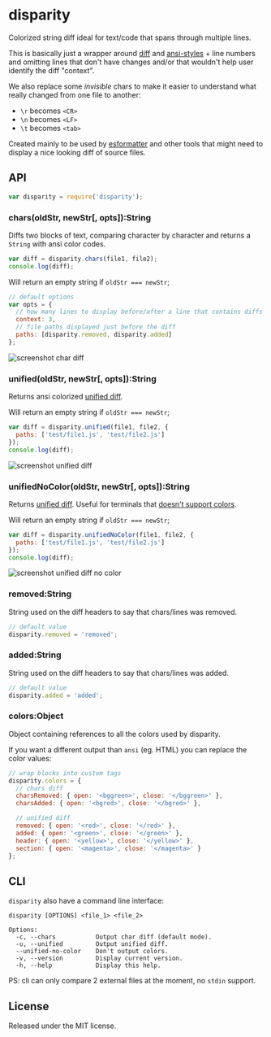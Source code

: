 # disparity

Colorized string diff ideal for text/code that spans through multiple lines.

This is basically just a wrapper around
[diff](https://www.npmjs.com/package/diff) and
[ansi-styles](https://www.npmjs.com/package/ansi-styles) + line numbers and
omitting lines that don't have changes and/or that wouldn't help user identify
the diff "context".

We also replace some *invisible* chars to make it easier to understand what
really changed from one file to another:

 - `\r` becomes `<CR>`
 - `\n` becomes `<LF>`
 - `\t` becomes `<tab>`

Created mainly to be used by
[esformatter](https://www.npmjs.com/package/esformatter) and other tools that
might need to display a nice looking diff of source files.


## API

```js
var disparity = require('disparity');
```

### chars(oldStr, newStr[, opts]):String

Diffs two blocks of text, comparing character by character and returns
a `String` with ansi color codes.

```js
var diff = disparity.chars(file1, file2);
console.log(diff);
```

Will return an empty string if `oldStr === newStr`;

```js
// default options
var opts = {
  // how many lines to display before/after a line that contains diffs
  context: 3,
  // file paths displayed just before the diff
  paths: [disparity.removed, disparity.added]
};
```

![screenshot char diff](https://raw.githubusercontent.com/millermedeiros/disparity/master/screenshots/chars.png)

### unified(oldStr, newStr[, opts]):String

Returns ansi colorized [unified
diff](http://en.wikipedia.org/wiki/Diff_utility#Unified_format).

Will return an empty string if `oldStr === newStr`;

```js
var diff = disparity.unified(file1, file2, {
  paths: ['test/file1.js', 'test/file2.js']
});
console.log(diff);
```

![screenshot unified diff](https://raw.githubusercontent.com/millermedeiros/disparity/master/screenshots/unified.png)

### unifiedNoColor(oldStr, newStr[, opts]):String

Returns [unified diff](http://en.wikipedia.org/wiki/Diff_utility#Unified_format).
Useful for terminals that [doesn't support colors](https://www.npmjs.com/package/supports-color).

Will return an empty string if `oldStr === newStr`;

```js
var diff = disparity.unifiedNoColor(file1, file2, {
  paths: ['test/file1.js', 'test/file2.js']
});
console.log(diff);
```

![screenshot unified diff no color](https://raw.githubusercontent.com/millermedeiros/disparity/master/screenshots/unified_no_color.png)

### removed:String

String used on the diff headers to say that chars/lines was removed.

```js
// default value
disparity.removed = 'removed';
```

### added:String

String used on the diff headers to say that chars/lines was added.

```js
// default value
disparity.added = 'added';
```

### colors:Object

Object containing references to all the colors used by disparity.

If you want a different output than `ansi` (eg. HTML) you can replace the color
values:

```js
// wrap blocks into custom tags
disparity.colors = {
  // chars diff
  charsRemoved: { open: '<bggreen>', close: '</bggreen>' },
  charsAdded: { open: '<bgred>', close: '</bgred>' },

  // unified diff
  removed: { open: '<red>', close: '</red>' },
  added: { open: '<green>', close: '</green>' },
  header: { open: '<yellow>', close: '</yellow>' },
  section: { open: '<magenta>', close: '</magenta>' }
};
```

## CLI

`disparity` also have a command line interface:

```
disparity [OPTIONS] <file_1> <file_2>

Options:
  -c, --chars           Output char diff (default mode).
  -u, --unified         Output unified diff.
  --unified-no-color    Don't output colors.
  -v, --version         Display current version.
  -h, --help            Display this help.
```

PS: cli can only compare 2 external files at the moment, no `stdin` support.

## License

Released under the MIT license.

